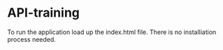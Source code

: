 # API-training

To run the application load up the index.html file. There is no installiation process needed.
